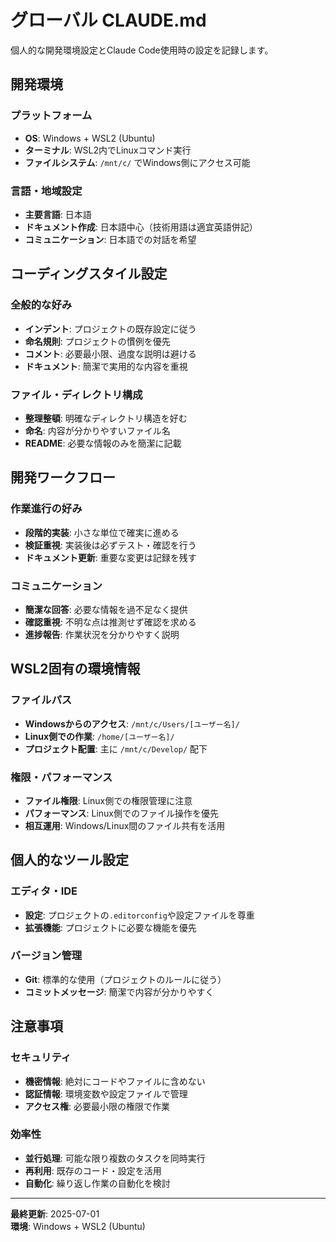 # グローバル CLAUDE.md

個人的な開発環境設定とClaude Code使用時の設定を記録します。

## 開発環境

### プラットフォーム
- **OS**: Windows + WSL2 (Ubuntu)
- **ターミナル**: WSL2内でLinuxコマンド実行
- **ファイルシステム**: `/mnt/c/` でWindows側にアクセス可能

### 言語・地域設定
- **主要言語**: 日本語
- **ドキュメント作成**: 日本語中心（技術用語は適宜英語併記）
- **コミュニケーション**: 日本語での対話を希望

## コーディングスタイル設定

### 全般的な好み
- **インデント**: プロジェクトの既存設定に従う
- **命名規則**: プロジェクトの慣例を優先
- **コメント**: 必要最小限、過度な説明は避ける
- **ドキュメント**: 簡潔で実用的な内容を重視

### ファイル・ディレクトリ構成
- **整理整頓**: 明確なディレクトリ構造を好む
- **命名**: 内容が分かりやすいファイル名
- **README**: 必要な情報のみを簡潔に記載

## 開発ワークフロー

### 作業進行の好み
- **段階的実装**: 小さな単位で確実に進める
- **検証重視**: 実装後は必ずテスト・確認を行う
- **ドキュメント更新**: 重要な変更は記録を残す

### コミュニケーション
- **簡潔な回答**: 必要な情報を過不足なく提供
- **確認重視**: 不明な点は推測せず確認を求める
- **進捗報告**: 作業状況を分かりやすく説明

## WSL2固有の環境情報

### ファイルパス
- **Windowsからのアクセス**: `/mnt/c/Users/[ユーザー名]/`
- **Linux側での作業**: `/home/[ユーザー名]/`
- **プロジェクト配置**: 主に `/mnt/c/Develop/` 配下

### 権限・パフォーマンス
- **ファイル権限**: Linux側での権限管理に注意
- **パフォーマンス**: Linux側でのファイル操作を優先
- **相互運用**: Windows/Linux間のファイル共有を活用

## 個人的なツール設定

### エディタ・IDE
- **設定**: プロジェクトの`.editorconfig`や設定ファイルを尊重
- **拡張機能**: プロジェクトに必要な機能を優先

### バージョン管理
- **Git**: 標準的な使用（プロジェクトのルールに従う）
- **コミットメッセージ**: 簡潔で内容が分かりやすく

## 注意事項

### セキュリティ
- **機密情報**: 絶対にコードやファイルに含めない
- **認証情報**: 環境変数や設定ファイルで管理
- **アクセス権**: 必要最小限の権限で作業

### 効率性
- **並行処理**: 可能な限り複数のタスクを同時実行
- **再利用**: 既存のコード・設定を活用
- **自動化**: 繰り返し作業の自動化を検討

---

**最終更新**: 2025-07-01  
**環境**: Windows + WSL2 (Ubuntu)